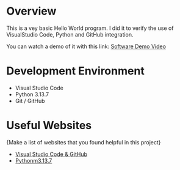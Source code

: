# Overview

This is a vey basic Hello World program. I did it to verify the use of VisualStudio Code, Python and GitHub integration.

You can watch a demo of it with this link: [Software Demo Video](http://youtube.link.goes.here)

# Development Environment

* Visual Studio Code
* Python 3.13.7
* Git / GitHub

# Useful Websites

{Make a list of websites that you found helpful in this project}
* [Visual Studio Code & GitHub](http://code.visualstudio.com/docs/editor/versioncontrol)
* [Pythonm3.13.7](http://docs.python.org/3.0/library/index/html)